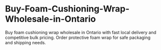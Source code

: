 # Buy-Foam-Cushioning-Wrap-Wholesale-in-Ontario
Buy foam cushioning wrap wholesale in Ontario with fast local delivery and competitive bulk pricing. Order protective foam wrap for safe packaging and shipping needs.
